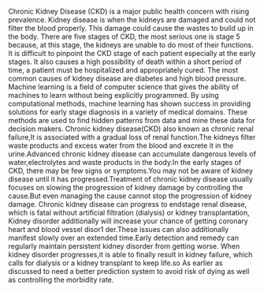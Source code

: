 Chronic Kidney Disease (CKD) is a major public health concern with rising
prevalence. Kidney disease is when the kidneys are damaged and could not filter the
blood properly. This damage could cause the wastes to build up in the body. There
are five stages of CKD, the most serious one is stage 5 because, at this stage, the
kidneys are unable to do most of their functions. It is difficult to pinpoint the CKD
stage of each patient especially at the early stages. It also causes a high possibility of
death within a short period of time, a patient must be hospitalized and appropriately
cured. The most common causes of kidney disease are diabetes and high blood
pressure. Machine learning is a field of computer science that gives the ability of
machines to learn without being explicitly programmed. By using computational
methods, machine learning has shown success in providing solutions for early stage
diagnosis in a variety of medical domains. These methods are used to find hidden
patterns from data and mine these data for decision makers.
Chronic kidney disease(CKD) also known as chronic renal failure,It is associated with
a gradual loss of renal function.The kidneys filter waste products and
excess water from the blood and excrete it in the urine.Advanced chronic kidney
disease can accumulate dangerous levels of water,electrolytes and waste products
in the body.In the early stages of CKD, there may be few signs or symptoms.You
may not be aware of kidney disease until it has progressed.Treatment of chronic
kidney disease usually focuses on slowing the progression of kidney damage by
controlling the cause.But even managing the cause cannot stop the progression of
kidney damage.
Chronic kidney disease can progress to endstage renal disease, which is fatal
without artificial filtration (dialysis) or kidney transplantation, Kidney disorder 
additionally will increase your chance of getting coronary heart and blood vessel disor1
der.These issues can also additionally manifest slowly over an extended time.Early
detection and remedy can regularly maintain persistent kidney disorder from getting
worse. When kidney disorder progresses,it is able to finally result in kidney failure,
which calls for dialysis or a kidney transplant to keep life.so As earlier as discussed
to need a better prediction system to avoid risk of dying as well as controlling the
morbidity rate.

